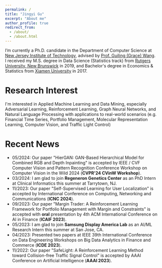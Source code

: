 ```yaml
---
permalink: /
title: "Jingyi Gu"
excerpt: "About me"
author_profile: true
redirect_from: 
  - /about/
  - /about.html
---
```


I’m currently a Ph.D. candidate in the Department of Computer Science at [New Jersey Institute of Technology](https://www.njit.edu), advised by [Prof. Guiling (Grace) Wang](https://web.njit.edu/~gwang/). I received my M.S. degree in Data Science (Statistics track) from [Rutgers University, New Brunswick](https://newbrunswick.rutgers.edu) in 2019, and Bachelor's degree in Economics & Statistics from [Xiamen University](https://en.xmu.edu.cn/main.htm) in 2017.

Research Interest
======
I'm interested in Applied Machine Learning and Data Mining, especially Adversarial Learning, Reinforcement Learning, Graph Neural Networks, and Natural Language Processing with applications to real-world scenarios (e.g. Financial Time Series, Portfolio Management, Molecular Representation Learning, Computer Vision, and Traffic Light Control)

Recent News
======
* 05/2024: Our paper "HierGAN: GAN-Based Hierarchical Model for Combined RGB and Depth Inpainting" is accepted by IEEE / CVF Computer Vision and Pattern Recognition Conference Workshop on Computer Vision in the Wild 2024 (**CVPR'24 CVinW Workshop**).
* 03/2024: I am glad to join **Regeneron Genetics Center** as an PhD Intern at Clinical Informatics this summer at Tarrytown, NJ.
* 11/2023: Our paper "Self-Supervised Learning for User Localization" is accepted by International Conference on Computing, Networking and Communications (**ICNC 2024**).
* 09/2023: Our paper "Margin Trader: A Reinforcement Learning Framework for Portfolio Management with Margin and Constraints" is accepted with **oral** presentation by 4th ACM International Conference on AI in Finance (**ICAIF 2023**).
* 05/2023: I am glad to join **Samsung Display America Lab** as an AI/ML Research Intern this summer at San Jose, CA.
* 04/2023: Presented two papers at IEEE 39th International Conference on Data Engineering Workshops on Big Data Analytics in Finance and Commerce (**ICDE 2023**).
* 11/2022: Our paper "SafeLight: A Reinforcement Learning Method toward Collision-free Traffic Signal Control" is accepted by AAAI Conference on Artificial Intelligence (**AAAI 2023**).


<!--
* 11/2022 One paper is accepted by International Journal of Artificial Intelligence & Applications (IJAIA).

1. Register a GitHub account if you don't have one and confirm your e-mail (required!)
1. Fork [this repository](https://github.com/academicpages/academicpages.github.io) by clicking the "fork" button in the top right. 
1. Go to the repository's settings (rightmost item in the tabs that start with "Code", should be below "Unwatch"). Rename the repository "[your GitHub username].github.io", which will also be your website's URL.
1. Set site-wide configuration and create content & metadata (see below -- also see [this set of diffs](http://archive.is/3TPas) showing what files were changed to set up [an example site](https://getorg-testacct.github.io) for a user with the username "getorg-testacct")
1. Upload any files (like PDFs, .zip files, etc.) to the files/ directory. They will appear at https://[your GitHub username].github.io/files/example.pdf.  
1. Check status by going to the repository settings, in the "GitHub pages" section

Site-wide configuration
------
The main configuration file for the site is in the base directory in [_config.yml](https://github.com/academicpages/academicpages.github.io/blob/master/_config.yml), which defines the content in the sidebars and other site-wide features. You will need to replace the default variables with ones about yourself and your site's github repository. The configuration file for the top menu is in [_data/navigation.yml](https://github.com/academicpages/academicpages.github.io/blob/master/_data/navigation.yml). For example, if you don't have a portfolio or blog posts, you can remove those items from that navigation.yml file to remove them from the header. 

Create content & metadata
------
For site content, there is one markdown file for each type of content, which are stored in directories like _publications, _talks, _posts, _teaching, or _pages. For example, each talk is a markdown file in the [_talks directory](https://github.com/academicpages/academicpages.github.io/tree/master/_talks). At the top of each markdown file is structured data in YAML about the talk, which the theme will parse to do lots of cool stuff. The same structured data about a talk is used to generate the list of talks on the [Talks page](https://academicpages.github.io/talks), each [individual page](https://academicpages.github.io/talks/2012-03-01-talk-1) for specific talks, the talks section for the [CV page](https://academicpages.github.io/cv), and the [map of places you've given a talk](https://academicpages.github.io/talkmap.html) (if you run this [python file](https://github.com/academicpages/academicpages.github.io/blob/master/talkmap.py) or [Jupyter notebook](https://github.com/academicpages/academicpages.github.io/blob/master/talkmap.ipynb), which creates the HTML for the map based on the contents of the _talks directory).

**Markdown generator**

I have also created [a set of Jupyter notebooks](https://github.com/academicpages/academicpages.github.io/tree/master/markdown_generator
) that converts a CSV containing structured data about talks or presentations into individual markdown files that will be properly formatted for the academicpages template. The sample CSVs in that directory are the ones I used to create my own personal website at stuartgeiger.com. My usual workflow is that I keep a spreadsheet of my publications and talks, then run the code in these notebooks to generate the markdown files, then commit and push them to the GitHub repository.

How to edit your site's GitHub repository
------
Many people use a git client to create files on their local computer and then push them to GitHub's servers. If you are not familiar with git, you can directly edit these configuration and markdown files directly in the github.com interface. Navigate to a file (like [this one](https://github.com/academicpages/academicpages.github.io/blob/master/_talks/2012-03-01-talk-1.md) and click the pencil icon in the top right of the content preview (to the right of the "Raw | Blame | History" buttons). You can delete a file by clicking the trashcan icon to the right of the pencil icon. You can also create new files or upload files by navigating to a directory and clicking the "Create new file" or "Upload files" buttons. 

Example: editing a markdown file for a talk
![Editing a markdown file for a talk](/images/editing-talk.png)

For more info
------
More info about configuring academicpages can be found in [the guide](https://academicpages.github.io/markdown/). The [guides for the Minimal Mistakes theme](https://mmistakes.github.io/minimal-mistakes/docs/configuration/) (which this theme was forked from) might also be helpful.
  -->
